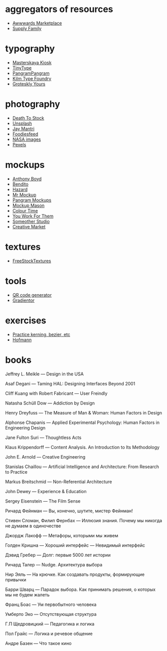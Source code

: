 # aggregators of resources
- [Awwwards Marketplace](https://www.awwwards.com/market/)
- [Supply Family](https://supply.family/)

# typography
- [Masterskaya Kiosk](https://fonts.kiosk.works/)
- [TinyType](https://tinytype.co/)
- [PangramPangram](https://pangrampangram.com/)
- [Kilm Type Foundry](https://klim.co.nz/)
- [Groteskly Yours](https://groteskly.xyz/)

# photography
- [Death To Stock](https://app.deathtothestockphoto.com/)
- [Unsplash](https://unsplash.com/)
- [Jay Mantri](https://jaymantri.com/)
- [Foodiesfeed](https://www.foodiesfeed.com/)
- [NASA images](https://images.nasa.gov/)
- [Pexels](https://www.pexels.com/)

# mockups
- [Anthony Boyd](https://www.anthonyboyd.graphics/)
- [Bendito](https://benditomockup.com/)
- [Hazard](https://www.hazardmockups.com/)
- [Mr Mockup](https://mrmockup.com/)
- [Pangram Mockups](https://layers.design/)
- [Mockup Mason](https://mockup.maison/)
- [Colour Time](https://colortime.shop/)
- [You Work For Them](https://www.youworkforthem.com/)
- [Someother Studio](https://www.someother.studio/)
- [Creative Market](https://creativemarket.com/)

# textures
- [FreeStockTextures](https://freestocktextures.com/)

# tools
- [QR code generator](https://new.express.adobe.com/tools/generate-qr-code)
- [Gradientor](https://gradientor.afterimage.cc/)

# exercises
- [Practice kerning, bezier, etc](https://method.ac/)
- [Hofmann](https://bbtgnn.github.io/hofmann-1.0.0/about.html)

# books
Jeffrey L. Meikle — Design in the USA

Asaf Degani — Taming HAL: Designing Interfaces Beyond 2001

Cliff Kuang with Robert Fabricant — User Freindly

Natasha Schüll Dow — Addiction by Design

Henry Dreyfuss — The Measure of Man & Woman: Human Factors in Design

Alphonse Chapanis — Applied Experimental Psychology: Human Factors in Engineering Design

Jane Fulton Suri — Thoughtless Acts

Klaus Krippendorff — Content Analysis. An Introduction to Its Methodology

John E. Arnold — Creative Engineering 

Stanislas Chaillou — Artificial Intelligence and Architecture: From Research to Practice 

Markus Breitschmid — Non-Referential Architecture

John Dewey — Experience & Education

Sergey Eisenstein — The Film Sense

Ричард Фейнман — Вы, конечно, шутите, мистер Фейнман!

Стивен Сломан, Филип Фернбах — Иллюзия знания. Почему мы никогда не думаем в одиночестве

Джордж Лакофф — Метафоры, которыми мы живем

Голден Кришна — Хороший интерфейс — Невидимый интерфейс

Дэвид Гребер — Долг: первые 5000 лет истории

Ричард Талер — Nudge. Архитектура выбора

Нир Эяль — На крючке. Как создавать продукты, формирующие привычки

Барри Шварц — Парадок выбора. Как принимать решения, о которых мы не будем жалеть

Франц Боас — Ум первобытного человека

Умберто Эко — Отсутствующая структура

Г.П Щедровицкий — Педагогика и логика

Пол Грайс — Логика и речевое общение

Андре Базен — Что такое кино
